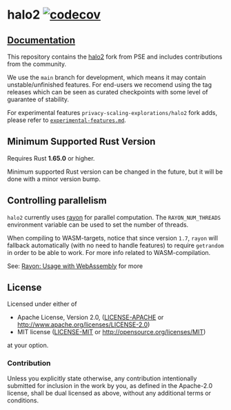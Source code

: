 # halo2 [![codecov](https://codecov.io/github/privacy-scaling-explorations/halo2/graph/badge.svg?token=6WX7KBHFIP)](https://codecov.io/github/privacy-scaling-explorations/halo2)

## [Documentation](https://privacy-scaling-explorations.github.io/halo2/halo2_proofs)

This repository contains the [halo2](https://github.com/zcash/halo2) fork from
PSE and includes contributions from the community.

We use the `main` branch for development, which means it may contain
unstable/unfinished features.  For end-users we recomend using the tag releases
which can be seen as curated checkpoints with some level of guarantee of
stability.

For experimental features `privacy-scaling-explorations/halo2` fork adds, please refer to [`experimental-features.md`](./book/src/user/experimental-features.md).

## Minimum Supported Rust Version

Requires Rust **1.65.0** or higher.

Minimum supported Rust version can be changed in the future, but it will be done with a
minor version bump.

## Controlling parallelism

`halo2` currently uses [rayon](https://github.com/rayon-rs/rayon) for parallel computation. The `RAYON_NUM_THREADS` environment variable can be used to set the number of threads.

When compiling to WASM-targets, notice that since version `1.7`, `rayon` will fallback automatically (with no need to handle features) to require `getrandom` in order to be able to work. For more info related to WASM-compilation.

See: [Rayon: Usage with WebAssembly](https://github.com/rayon-rs/rayon#usage-with-webassembly) for more 

## License

Licensed under either of

 * Apache License, Version 2.0, ([LICENSE-APACHE](LICENSE-APACHE) or
   http://www.apache.org/licenses/LICENSE-2.0)
 * MIT license ([LICENSE-MIT](LICENSE-MIT) or http://opensource.org/licenses/MIT)

at your option.

### Contribution

Unless you explicitly state otherwise, any contribution intentionally
submitted for inclusion in the work by you, as defined in the Apache-2.0
license, shall be dual licensed as above, without any additional terms or
conditions.
